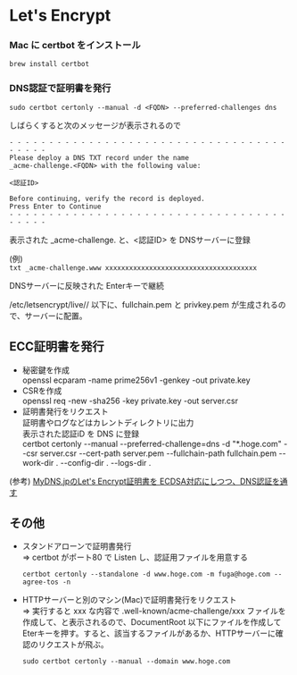 # Let's Encrypt

### Mac に certbot をインストール
`brew install certbot`

### DNS認証で証明書を発行
`sudo certbot certonly --manual -d <FQDN> --preferred-challenges dns`

しばらくすると次のメッセージが表示されるので

```
- - - - - - - - - - - - - - - - - - - - - - - - - - - - - - - - - - - - - - - -
Please deploy a DNS TXT record under the name
_acme-challenge.<FQDN> with the following value:

<認証ID>

Before continuing, verify the record is deployed.
Press Enter to Continue    
- - - - - - - - - - - - - - - - - - - - - - - - - - - - - - - - - - - - - - - -
```

表示された _acme-challenge.<FQDN> と、<認証ID> を DNSサーバーに登録

(例)  
`txt _acme-challenge.www xxxxxxxxxxxxxxxxxxxxxxxxxxxxxxxxxxxxxx`

DNSサーバーに反映された Enterキーで継続

/etc/letsencrypt/live/<FQDN>/ 以下に、fullchain.pem と privkey.pem が生成されるので、サーバーに配置。

## ECC証明書を発行

* 秘密鍵を作成  
openssl ecparam -name prime256v1 -genkey -out private.key
* CSRを作成  
openssl req -new -sha256 -key private.key -out server.csr
* 証明書発行をリクエスト  
証明書やログなどはカレントディレクトリに出力  
表示された認証iD を DNS に登録  
certbot certonly --manual --preferred-challenge=dns -d "*.hoge.com" --csr server.csr --cert-path server.pem --fullchain-path fullchain.pem --work-dir . --config-dir . --logs-dir .

(参考) [MyDNS.jpのLet's Encrypt証明書を ECDSA対応にしつつ、DNS認証を通す](https://tkx.hatenablog.jp/entry/2018/11/04/235920)

## その他

* スタンドアローンで証明書発行  
=> certbot がポート80 で Listen し、認証用ファイルを用意する  
    ```
    certbot certonly --standalone -d www.hoge.com -m fuga@hoge.com --agree-tos -n
    ```
* HTTPサーバーと別のマシン(Mac)で証明書発行をリクエスト  
=> 実行すると xxx な内容で .well-known/acme-challenge/xxx ファイルを作成して、と表示されるので、DocumentRoot 以下にファイルを作成して Eterキーを押す。すると、該当するファイルがあるか、HTTPサーバーに確認のリクエストが飛ぶ。
    ```
    sudo certbot certonly --manual --domain www.hoge.com
    ```


